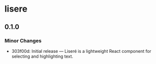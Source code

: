 # lisere

## 0.1.0

### Minor Changes

- 303f00d: Initial release — Liseré is a lightweight React component for selecting and highlighting text.
